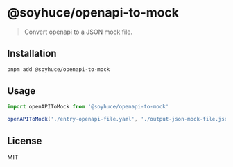 # @soyhuce/openapi-to-mock

> Convert openapi to a JSON mock file.

## Installation

```bash
pnpm add @soyhuce/openapi-to-mock
```

## Usage

```js
import openAPIToMock from '@soyhuce/openapi-to-mock'

openAPIToMock('./entry-openapi-file.yaml', './output-json-mock-file.json')
```

## License
MIT
